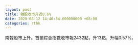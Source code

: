 ```yaml
---
layout: post
title: 韓股收市升近0.6%
date: 2020-08-12 14:46:54.000000000 +08:00
categories: rthk
---
```


南韓股市上升。首爾綜合指數收市報2432點，升13點，升幅0.57%。
